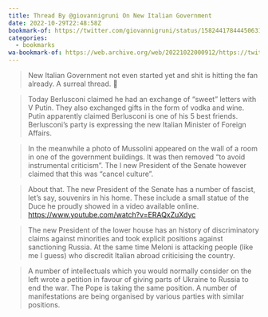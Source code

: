 ```yaml
---
title: Thread By @giovannigruni On New Italian Government
date: 2022-10-29T22:48:58Z
bookmark-of: https://twitter.com/giovannigruni/status/1582441784445063168
categories:
  - bookmarks
wa-bookmark-of: https://web.archive.org/web/20221022000912/https://twitter.com/giovannigruni/status/1582441784445063168
---
```


> New Italian Government not even started yet and shit is hitting the fan already. A surreal thread. 🧵

> Today Berlusconi claimed he had an exchange of “sweet” letters with V Putin. They also exchanged gifts in the form of vodka and wine. Putin apparently claimed Berlusconi is one of his 5 best friends. Berlusconi’s party is expressing the new Italian Minister of Foreign Affairs.

> In the meanwhile a photo of Mussolini appeared on the wall of a room in one of the government  buildings. It was then removed “to avoid instrumental criticism”. The l new President of the Senate however claimed that this was “cancel culture”.

> About that. The new President of the Senate has a number of fascist, let’s say, souvenirs in his home. These include a small statue of the Duce he proudly showed in a video available online. https://www.youtube.com/watch?v=ERAQxZuXdyc

> The new President of the lower house has an history of discriminatory claims against minorities and took explicit positions against sanctioning Russia. At the same time Meloni is attacking people (like me I guess)  who discredit Italian abroad criticising the country.

> A number of intellectuals which you would normally consider on the left wrote a petition in favour of giving parts of Ukraine to Russia to end the war. The Pope is taking the same position. A number of manifestations are being organised by various parties with similar positions.
